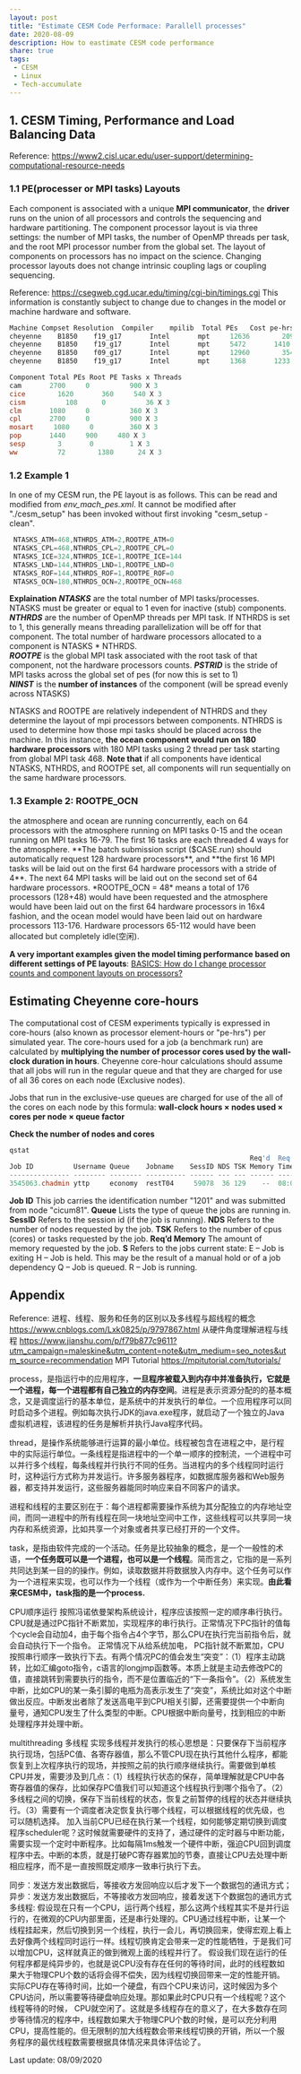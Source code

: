```yaml
---
layout: post
title: "Estimate CESM Code Performace: Parallell processes"
date: 2020-08-09
description: How to eastimate CESM code performance
share: true
tags:
 - CESM
 - Linux
 - Tech-accumulate
---
```


## 1. CESM Timing, Performance and Load Balancing Data
Reference: <https://www2.cisl.ucar.edu/user-support/determining-computational-resource-needs>

### 1.1 PE(processer or MPI tasks) Layouts
Each component is associated with a unique **MPI communicator**, the **driver** runs on the union of all processors and controls the sequencing and hardware partitioning. The component processor layout is via three settings: the number of MPI tasks, the number of OpenMP threads per task, and the root MPI processor number from the global set. The layout of components on processors has no impact on the science. Changing processor layouts does not change intrinsic coupling lags or coupling sequencing. 

Reference: <https://csegweb.cgd.ucar.edu/timing/cgi-bin/timings.cgi>
This information is constantly subject to change due to changes in the model or machine hardware and software.
```powershell
Machine Compset Resolution	Compiler	mpilib	Total PEs	Cost pe-hrs/yr	ThruPut yrs/day	
cheyenne	B1850	 f19_g17	   Intel	   mpt	   12636	    2094.42	      48.27	
cheyenne	B1850	 f19_g17	   Intel	   mpt	   5472	      1410.69	      31.24	
cheyenne	B1850	 f09_g17	   Intel	   mpt	   12960	    3543.22	      29.26	
cheyenne	B1850	 f19_g17	   Intel	   mpt	   1368	      1233.17	      26.62	

Component Total PEs	Root PE	Tasks x Threads
cam	      2700	   0	      900 X 3
cice     	1620	   360	   540 X 3
cism	      108	   0	      36 X 3
clm	      1080	   0	      360 X 3
cpl	      2700	   0	      900 X 3
mosart	   1080  	0	      360 X 3
pop	      1440	   900	   480 X 3
sesp       	3      	0	      1 X 3
ww        	72	      1380   	24 X 3
```

### 1.2 Example 1
In one of my CESM run, the PE layout is as follows. This can be read and modified from  *env_mach_pes.xml*. It cannot be modified after "./cesm_setup" has been invoked without first invoking "cesm_setup -clean".
```powershell
 NTASKS_ATM=468,NTHRDS_ATM=2,ROOTPE_ATM=0
 NTASKS_CPL=468,NTHRDS_CPL=2,ROOTPE_CPL=0
 NTASKS_ICE=324,NTHRDS_ICE=1,ROOTPE_ICE=144
 NTASKS_LND=144,NTHRDS_LND=1,ROOTPE_LND=0
 NTASKS_ROF=144,NTHRDS_ROF=1,ROOTPE_ROF=0
 NTASKS_OCN=180,NTHRDS_OCN=2,ROOTPE_OCN=468
```
**Explaination** 
***NTASKS*** are the total number of MPI tasks/processes. NTASKS must be greater or equal to 1 even for inactive (stub) components.                             
***NTHRDS*** are the number of OpenMP threads per MPI task. If NTHRDS is set to 1, this generally means threading parallelization will be off for that component. The total number of hardware processors allocated to a component is NTASKS *
NTHRDS.                
***ROOTPE*** is the global MPI task associated with the root task of that component, not the hardware processors counts.
***PSTRID*** is the stride of MPI tasks across the global set of pes (for now this is set to 1)                           
***NINST*** is the **number of instances** of the component (will be spread evenly across NTASKS)

NTASKS and ROOTPE are relatively independent of NTHRDS and they determine the layout of mpi processors between components. NTHRDS is used to determine how those mpi tasks should be placed across the machine. 
In this instance, **the ocean component would run on 180 hardware processors** with 180 MPI tasks using 2 thread per task starting from global MPI task 468. 
**Note that** if all components have identical NTASKS, NTHRDS, and ROOTPE set, all components will run sequentially on the same hardware processors. 

### 1.3 Example 2: ROOTPE_OCN
<entry id="NTASKS_ATM" value="16" />
<entry id="NTHRDS_ATM" value="4" />
<entry id="ROOTPE_ATM" value="0" />
<entry id="NTASKS_OCN" value="64" />
<entry id="NTHRDS_OCN" value="1" />
<entry id="ROOTPE_OCN" value="48" />
the atmosphere and ocean are running concurrently, each on 64 processors with the atmosphere running on MPI tasks 0-15 and the ocean running on MPI tasks 16-79. The first 16 tasks are each threaded 4 ways for the atmosphere. **The batch submission script ($CASE.run) should automatically request 128 hardware processors**, and **the first 16 MPI tasks will be laid out on the first 64 hardware processors with a stride of 4**. The next 64 MPI tasks will be laid out on the second set of 64 hardware processors.
*ROOTPE_OCN = 48* means a total of 176 processors (128+48) would have been requested and the atmosphere would have been laid out on the first 64 hardware processors in 16x4 fashion, and the ocean model would have been laid out on hardware processors 113-176. Hardware processors 65-112 would have been allocated but completely idle(空闲).

**A very important examples given the model timing performance based on different settings of PE layouts**:
[BASICS: How do I change processor counts and component layouts on processors?](http://www.cesm.ucar.edu/models/cesm1.2/cesm/doc/usersguide/x1927.html)

## Estimating Cheyenne core-hours
The computational cost of CESM experiments typically is expressed in core-hours (also known as processor element-hours or "pe-hrs") per simulated year. The core-hours used for a job (a benchmark run) are calculated by **multiplying the number of processor cores used by the wall-clock duration in hours**. Cheyenne core-hour calculations should assume that all jobs will run in the regular queue and that they are charged for use of all 36 cores on each node (Exclusive nodes).

Jobs that run in the exclusive-use queues are charged for use of the all of the cores on each node by this formula:
**wall-clock hours × nodes used × cores per node × queue factor**

**Check the number of nodes and cores**
```powershell
qstat
                                                            Req'd  Req'd   Elap
Job ID          Username Queue    Jobname    SessID NDS TSK Memory Time  S Time
--------------- -------- -------- ---------- ------ --- --- ------ ----- - -----
3545063.chadmin yttp     economy  restT04     59078  36 129    --  08:00 R 02:43
```
**Job ID**
This job carries the identification number "1201" and was submitted from node "cicum81".
**Queue**
Lists the type of queue the jobs are running in. 
**SessID**
Refers to the session id (if the job is running).
**NDS**
Refers to the number of nodes requested by the job.
**TSK**
Refers to the number of cpus (cores) or tasks requested by the job.
**Req’d Memory** 
The amount of memory requested by the job.
**S**
Refers to the jobs current state: 
   E – Job is exiting
   H – Job is held. This may be the result of a manual hold or of a job dependency
   Q – Job is queued.
   R – Job is running.

## Appendix
Reference: 
进程、线程、服务和任务的区别以及多线程与超线程的概念 <https://www.cnblogs.com/Lxk0825/p/9797867.html>
从硬件角度理解进程与线程 <https://www.jianshu.com/p/f79b877c9611?utm_campaign=maleskine&utm_content=note&utm_medium=seo_notes&utm_source=recommendation>
MPI Tutorial <https://mpitutorial.com/tutorials/>

process，是指运行中的应用程序，**一旦程序被载入到内存中并准备执行，它就是一个进程，每一个进程都有自己独立的内存空间**。进程是表示资源分配的的基本概念，又是调度运行的基本单位，是系统中的并发执行的单位。一个应用程序可以同时启动多个进程。例如每次执行JDK的java.exe程序，就启动了一个独立的Java虚拟机进程，该进程的任务是解析并执行Java程序代码。

thread，是操作系统能够进行运算的最小单位。线程被包含在进程之中，是行程中的实际运行单位。一条线程是指进程中的一个单一顺序的控制流，一个进程中可以并行多个线程，每条线程并行执行不同的任务。当进程内的多个线程同时运行时，这种运行方式称为并发运行。许多服务器程序，如数据库服务器和Web服务器，都支持并发运行，这些服务器能同时响应来自不同客户的请求。

进程和线程的主要区别在于：每个进程都需要操作系统为其分配独立的内存地址空间，而同一进程中的所有线程在同一块地址空间中工作，这些线程可以共享同一块内存和系统资源，比如共享一个对象或者共享已经打开的一个文件。

task，是指由软件完成的一个活动。任务是比较抽象的概念，是一个一般性的术语，**一个任务既可以是一个进程，也可以是一个线程**。简而言之，它指的是一系列共同达到某一目的的操作。例如，读取数据并将数据放入内存中。这个任务可以作为一个进程来实现，也可以作为一个线程（或作为一个中断任务）来实现。**由此看来CESM中，task指的是一个process.**

CPU顺序运行
按照冯诺依曼架构系统设计，程序应该按照一定的顺序串行执行。CPU就是通过PC指针不断累加，实现程序的串行执行。正常情况下PC指针的值每个cycle会自动加4，由于每个指令占4个字节，那么CPU在执行完当前指令后，就会自动执行下一个指令。
正常情况下从给系统加电， PC指针就不断累加，CPU按照串行顺序一致执行下去。有两个情况PC的值会发生“突变”：（1）程序主动跳转，比如汇编goto指令，c语言的longjmp函数等。本质上就是主动去修改PC的值，直接跳转到需要执行的指令，而不是位置临近的“下一条指令”。（2）系统发生中断，比如CPU的某一条引脚的电瓶为高表示发生了“突变”，系统比如对这个中断做出反应。中断发出者除了发送高电平到CPU相关引脚，还需要提供一个中断向量号，通知CPU发生了什么类型的中断。CPU根据中断向量号，找到相应的中断处理程序并处理中断。

multithreading 多线程
实现多线程并发执行的核心思想是：只要保存下当前程序执行现场，包括PC值、各寄存器值，那么不管CPU现在执行其他什么程序，都能恢复到上次程序执行的现场，并按照之前的执行顺序继续执行。需要做到单核CPU并发，需要涉及到几点：（1）线程执行状态的保存，简单理解就是CPU中各寄存器值的保存，比如保存PC值我们可以知道这个线程执行到哪个指令了。（2）多线程之间的切换，保存下当前线程的状态，恢复之前暂停的线程的状态并继续执行。（3）需要有一个调度者决定恢复执行哪个线程，可以根据线程的优先级，也可以随机选择。
加入当前CPU已经在执行某一个线程，如何能够定期切换到调度程序scheduler呢？这时候就需要硬件的支持了，通过硬件的定时器与中断功能，需要实现一个定时中断程序。比如每隔1ms触发一个硬件中断，强迫CPU回到调度程序中去。中断的本质，就是打破PC寄存器累加的节奏，直接让CPU去处理中断相应程序，而不是一直按照既定顺序一致串行执行下去。

同步：发送方发出数据后，等接收方发回响应以后才发下一个数据包的通讯方式；
异步：发送方发出数据后，不等接收方发回响应，接着发送下个数据包的通讯方式
多线程: 假设现在只有一个CPU，运行两个线程，那么这两个线程其实不是并行运行的，在微观的CPU内部里面，还是串行处理的。CPU通过线程中断，让某一个线程挂起来，然后切换到另一个线程，执行一会儿，再切换回来，使得宏观上看上去好像两个线程同时运行一样。线程切换肯定会带来一定的性能牺牲，于是我们可以增加CPU，这样就真正的做到微观上面的线程并行了。
假设我们现在运行的任何程序都是纯异步的，也就是说CPU没有存在任何的等待时间，此时的线程数如果大于物理CPU个数的话将会得不偿失，因为线程切换回带来一定的性能开销。
实际CPU存在等待时间，比如一个硬盘，有四个CPU来访问，这时候因为多个CPU访问，所以需要等待硬盘响应处理。那如果此时CPU只有一个线程呢？这个线程等待的时候， CPU就空闲了。这就是多线程存在的意义了，在大多数存在同步等待情况的程序中，线程数如果大于物理CPU个数的时候，是可以充分利用CPU，提高性能的。但无限制的加大线程数会带来线程切换的开销，所以一个服务程序的最优线程数需要根据具体情况来具体评估论了。

Last update: 08/09/2020